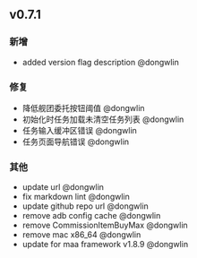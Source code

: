 ## v0.7.1

### 新增

- added version flag description @dongwlin

### 修复

- 降低舰团委托按钮阈值 @dongwlin
- 初始化时任务加载未清空任务列表 @dongwlin
- 任务输入缓冲区错误 @dongwlin
- 任务页面导航错误 @dongwlin

### 其他

- update url @dongwlin
- fix markdown lint @dongwlin
- update github repo url @dongwlin
- remove adb config cache @dongwlin
- remove CommissionItemBuyMax @dongwlin
- remove mac x86_64 @dongwlin
- update for maa framework v1.8.9 @dongwlin
